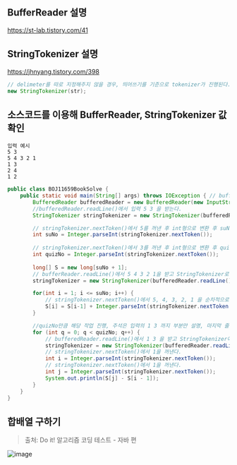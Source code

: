 
## BufferReader 설명
https://st-lab.tistory.com/41

## StringTokenizer 설명
https://jhnyang.tistory.com/398
```java
// delimeter를 따로 지정해주지 않을 경우, 띄어쓰기를 기준으로 tokenizer가 진행된다.
new StringTokenizer(str);
```

## 소스코드를 이용해 BufferReader, StringTokenizer 값 확인
```text
입력 예시
5 3
5 4 3 2 1
1 3
2 4
1 2
```

```java
public class BOJ11659BookSolve {
    public static void main(String[] args) throws IOException { // bufferReader.readLine() 메서드가 예외를 던질 수도 있다.
        BufferedReader bufferedReader = new BufferedReader(new InputStreamReader(System.in));
        //bufferedReader.readLine()에서 입력 5 3 을 받는다.
        StringTokenizer stringTokenizer = new StringTokenizer(bufferedReader.readLine());

        // stringTokenizer.nextToken()에서 5를 꺼낸 후 int형으로 변환 후 suNo에 할당
        int suNo = Integer.parseInt(stringTokenizer.nextToken());
        
        // stringTokenizer.nextToken()에서 3를 꺼낸 후 int형으로 변환 후 quizNo에 할당
        int quizNo = Integer.parseInt(stringTokenizer.nextToken());
        
        long[] S = new long[suNo + 1];
        // bufferReader.readLine()에서 5 4 3 2 1을 받고 StringTokenizer로 전달
        stringTokenizer = new StringTokenizer(bufferedReader.readLine());

        for(int i = 1; i <= suNo; i++) {
            // stringTokenizer.nextToken()에서 5, 4, 3, 2, 1 을 순차적으로 꺼낸다.
            S[i] = S[i-1] + Integer.parseInt(stringTokenizer.nextToken());
        }

        //quizNo만큼 해당 작업 진행, 주석은 입력의 1 3 까지 부분만 설명, 마지막 줄인 1 2 입력을 받는다. 
        for (int q = 0; q < quizNo; q++) {
            // bufferedReader.readLine()에서 1 3 을 받고 StringTokenizer에 전달
            stringTokenizer = new StringTokenizer(bufferedReader.readLine());
            // stringTokenizer.nextToken()에서 1을 꺼낸다.
            int i = Integer.parseInt(stringTokenizer.nextToken());
            // stringTokenizer.nextToken()에서 1을 꺼낸다.
            int j = Integer.parseInt(stringTokenizer.nextToken());
            System.out.println(S[j] - S[i - 1]);
        }
    }
}

```

## 합배열 구하기

> 출처: Do it! 알고리즘 코딩 테스트 - 자바 편

![image](https://user-images.githubusercontent.com/85930725/187392997-5642b4f3-433e-42f1-8c26-8399c0736743.png)

